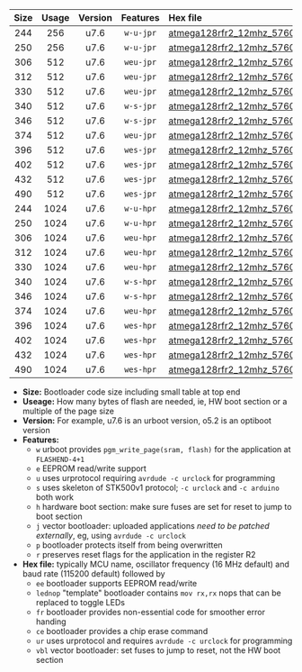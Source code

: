 |Size|Usage|Version|Features|Hex file|
|:-:|:-:|:-:|:-:|:--|
|244|256|u7.6|`w-u-jpr`|[atmega128rfr2_12mhz_57600bps_ur_vbl.hex](https://raw.githubusercontent.com/stefanrueger/urboot/main//atmega128rfr2_12mhz_57600bps_ur_vbl.hex)|
|250|256|u7.6|`w-u-jpr`|[atmega128rfr2_12mhz_57600bps_lednop_ur_vbl.hex](https://raw.githubusercontent.com/stefanrueger/urboot/main//atmega128rfr2_12mhz_57600bps_lednop_ur_vbl.hex)|
|306|512|u7.6|`weu-jpr`|[atmega128rfr2_12mhz_57600bps_ee_ur_vbl.hex](https://raw.githubusercontent.com/stefanrueger/urboot/main//atmega128rfr2_12mhz_57600bps_ee_ur_vbl.hex)|
|312|512|u7.6|`weu-jpr`|[atmega128rfr2_12mhz_57600bps_ee_lednop_ur_vbl.hex](https://raw.githubusercontent.com/stefanrueger/urboot/main//atmega128rfr2_12mhz_57600bps_ee_lednop_ur_vbl.hex)|
|330|512|u7.6|`weu-jpr`|[atmega128rfr2_12mhz_57600bps_ee_lednop_fr_ur_vbl.hex](https://raw.githubusercontent.com/stefanrueger/urboot/main//atmega128rfr2_12mhz_57600bps_ee_lednop_fr_ur_vbl.hex)|
|340|512|u7.6|`w-s-jpr`|[atmega128rfr2_12mhz_57600bps_vbl.hex](https://raw.githubusercontent.com/stefanrueger/urboot/main//atmega128rfr2_12mhz_57600bps_vbl.hex)|
|346|512|u7.6|`w-s-jpr`|[atmega128rfr2_12mhz_57600bps_lednop_vbl.hex](https://raw.githubusercontent.com/stefanrueger/urboot/main//atmega128rfr2_12mhz_57600bps_lednop_vbl.hex)|
|374|512|u7.6|`weu-jpr`|[atmega128rfr2_12mhz_57600bps_ee_lednop_fr_ce_ur_vbl.hex](https://raw.githubusercontent.com/stefanrueger/urboot/main//atmega128rfr2_12mhz_57600bps_ee_lednop_fr_ce_ur_vbl.hex)|
|396|512|u7.6|`wes-jpr`|[atmega128rfr2_12mhz_57600bps_ee_vbl.hex](https://raw.githubusercontent.com/stefanrueger/urboot/main//atmega128rfr2_12mhz_57600bps_ee_vbl.hex)|
|402|512|u7.6|`wes-jpr`|[atmega128rfr2_12mhz_57600bps_ee_lednop_vbl.hex](https://raw.githubusercontent.com/stefanrueger/urboot/main//atmega128rfr2_12mhz_57600bps_ee_lednop_vbl.hex)|
|432|512|u7.6|`wes-jpr`|[atmega128rfr2_12mhz_57600bps_ee_lednop_fr_vbl.hex](https://raw.githubusercontent.com/stefanrueger/urboot/main//atmega128rfr2_12mhz_57600bps_ee_lednop_fr_vbl.hex)|
|490|512|u7.6|`wes-jpr`|[atmega128rfr2_12mhz_57600bps_ee_lednop_fr_ce_vbl.hex](https://raw.githubusercontent.com/stefanrueger/urboot/main//atmega128rfr2_12mhz_57600bps_ee_lednop_fr_ce_vbl.hex)|
|244|1024|u7.6|`w-u-hpr`|[atmega128rfr2_12mhz_57600bps_ur.hex](https://raw.githubusercontent.com/stefanrueger/urboot/main//atmega128rfr2_12mhz_57600bps_ur.hex)|
|250|1024|u7.6|`w-u-hpr`|[atmega128rfr2_12mhz_57600bps_lednop_ur.hex](https://raw.githubusercontent.com/stefanrueger/urboot/main//atmega128rfr2_12mhz_57600bps_lednop_ur.hex)|
|306|1024|u7.6|`weu-hpr`|[atmega128rfr2_12mhz_57600bps_ee_ur.hex](https://raw.githubusercontent.com/stefanrueger/urboot/main//atmega128rfr2_12mhz_57600bps_ee_ur.hex)|
|312|1024|u7.6|`weu-hpr`|[atmega128rfr2_12mhz_57600bps_ee_lednop_ur.hex](https://raw.githubusercontent.com/stefanrueger/urboot/main//atmega128rfr2_12mhz_57600bps_ee_lednop_ur.hex)|
|330|1024|u7.6|`weu-hpr`|[atmega128rfr2_12mhz_57600bps_ee_lednop_fr_ur.hex](https://raw.githubusercontent.com/stefanrueger/urboot/main//atmega128rfr2_12mhz_57600bps_ee_lednop_fr_ur.hex)|
|340|1024|u7.6|`w-s-hpr`|[atmega128rfr2_12mhz_57600bps.hex](https://raw.githubusercontent.com/stefanrueger/urboot/main//atmega128rfr2_12mhz_57600bps.hex)|
|346|1024|u7.6|`w-s-hpr`|[atmega128rfr2_12mhz_57600bps_lednop.hex](https://raw.githubusercontent.com/stefanrueger/urboot/main//atmega128rfr2_12mhz_57600bps_lednop.hex)|
|374|1024|u7.6|`weu-hpr`|[atmega128rfr2_12mhz_57600bps_ee_lednop_fr_ce_ur.hex](https://raw.githubusercontent.com/stefanrueger/urboot/main//atmega128rfr2_12mhz_57600bps_ee_lednop_fr_ce_ur.hex)|
|396|1024|u7.6|`wes-hpr`|[atmega128rfr2_12mhz_57600bps_ee.hex](https://raw.githubusercontent.com/stefanrueger/urboot/main//atmega128rfr2_12mhz_57600bps_ee.hex)|
|402|1024|u7.6|`wes-hpr`|[atmega128rfr2_12mhz_57600bps_ee_lednop.hex](https://raw.githubusercontent.com/stefanrueger/urboot/main//atmega128rfr2_12mhz_57600bps_ee_lednop.hex)|
|432|1024|u7.6|`wes-hpr`|[atmega128rfr2_12mhz_57600bps_ee_lednop_fr.hex](https://raw.githubusercontent.com/stefanrueger/urboot/main//atmega128rfr2_12mhz_57600bps_ee_lednop_fr.hex)|
|490|1024|u7.6|`wes-hpr`|[atmega128rfr2_12mhz_57600bps_ee_lednop_fr_ce.hex](https://raw.githubusercontent.com/stefanrueger/urboot/main//atmega128rfr2_12mhz_57600bps_ee_lednop_fr_ce.hex)|

- **Size:** Bootloader code size including small table at top end
- **Useage:** How many bytes of flash are needed, ie, HW boot section or a multiple of the page size
- **Version:** For example, u7.6 is an urboot version, o5.2 is an optiboot version
- **Features:**
  + `w` urboot provides `pgm_write_page(sram, flash)` for the application at `FLASHEND-4+1`
  + `e` EEPROM read/write support
  + `u` uses urprotocol requiring `avrdude -c urclock` for programming
  + `s` uses skeleton of STK500v1 protocol; `-c urclock` and `-c arduino` both work
  + `h` hardware boot section: make sure fuses are set for reset to jump to boot section
  + `j` vector bootloader: uploaded applications *need to be patched externally*, eg, using `avrdude -c urclock`
  + `p` bootloader protects itself from being overwritten
  + `r` preserves reset flags for the application in the register R2
- **Hex file:** typically MCU name, oscillator frequency (16 MHz default) and baud rate (115200 default) followed by
  + `ee` bootloader supports EEPROM read/write
  + `lednop` "template" bootloader contains `mov rx,rx` nops that can be replaced to toggle LEDs
  + `fr` bootloader provides non-essential code for smoother error handing
  + `ce` bootloader provides a chip erase command
  + `ur` uses urprotocol and requires `avrdude -c urclock` for programming
  + `vbl` vector bootloader: set fuses to jump to reset, not the HW boot section
